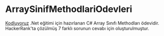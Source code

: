 # ArraySinifMethodlariOdevleri
[Kodluyoruz](https://app.patika.dev/) .Net eğitimi için hazırlanan C# Array Sınıfı Methodları ödevidir. HackerRank'ta çözülmüş 7 farklı sorunun cevabı için oluşturulmuştur.
